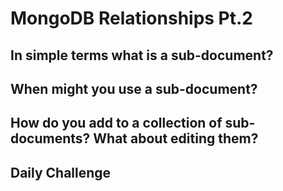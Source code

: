 # MongoDB Relationships Pt.2

## In simple terms what is a sub-document?

## When might you use a sub-document?

## How do you add to a collection of sub-documents? What about editing them?

## Daily Challenge